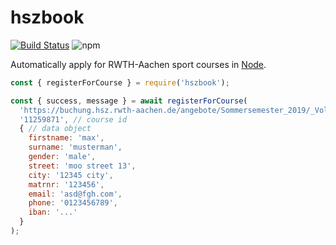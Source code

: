 # hszbook 
[![Build Status](https://travis-ci.com/timaxlucas/hszbook.svg?token=1w81GuSsC3hkfgp1JvDQ&branch=master)](https://travis-ci.com/timaxlucas/hszbook) ![npm](https://img.shields.io/npm/v/hszbook.svg)

 Automatically apply for RWTH-Aachen sport courses in [Node](https://nodejs.org/en/).
 

```javascript
const { registerForCourse } = require('hszbook');

const { success, message } = await registerForCourse(
  'https://buchung.hsz.rwth-aachen.de/angebote/Sommersemester_2019/_Volleyball_Spielbetrieb.html',
  '11259871', // course id
  { // data object
    firstname: 'max',
    surname: 'musterman',
    gender: 'male',
    street: 'moo street 13',
    city: '12345 city',
    matrnr: '123456',
    email: 'asd@fgh.com',
    phone: '0123456789',
    iban: '...'
  }
);
```
